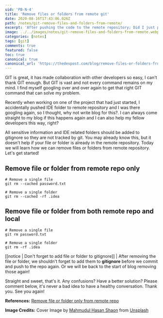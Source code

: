 ```yaml
---
uid: 'PB-N-4'
title: 'Remove files or folders from remote git'
date: 2020-08-16T17:43:06.026Z
path: /notes/git-remove-files-and-folders-from-remote/
excerpt: 'After pushing the code to the remote repository; Did I just push IDE related folder? What about that file containing sensitive information? I have been at the same spot and you can easily remove that file or folder!'
image: ../../images/notes/git-remove-files-and-folders-from-remote.webp
categories: [notes]
tags: [git]
comments: true
featured: false
toc: true
canonical: true
canonical_url: 'https://thedevpost.com/blog/remove-files-or-folders-from-remote-git/'
---
```


GIT is great, it has made collaboration with other developers so easy, I can't thank GIT enough. But GIT is vast and not every command remains on my mind. I find myself googling over and over again to get that right GIT command that can solve my problem.

Recently when working on one of the project that had just started, I accidentally pushed IDE folder to remote repository and I was there googling again, so I thought, why not write blog for this?. I can always come straight to my blog if this happens again and I can also help my fellow developers this way, right?

All sensitive information and IDE related folders should be added to gitignore so they are not tracked by git. You may already know this, but it doesn't help if your file or folder is already in the remote repository. Today we will learn how we can remove files or folders from remote repository. Let's get started!

## Remove file or folder from remote repo only

```shell
# Remove a single file
git rm --cached password.txt

# Remove a single folder
git rm --cached -rf .idea
```

## Remove file or folder from both remote repo and local

```shell
# Remove a single file
git rm password.txt

# Remove a single folder
git rm -rf .idea
```

[[notice | Don't forget to add file or folder to gitignore]]
| After removing the file or folder, we shouldn't forget to add them to **gitignore** before we commit and push to the repo again. Or we will be back to the start of blog removing those again!

Straight and sweet, that's it. Any confusions? Have a better solution? Please comment below, it's never a bad idea to have a healthy conversation. Thank you. See you again!

**References:** <a href="https://stackoverflow.com/a/3469805/9359123" target="_blank">Remove file or folder only from remote repo</a>

**Image Credits:** Cover Image by <a href="https://unsplash.com/@shaonpro?utm_source=unsplash&amp;utm_medium=referral&amp;utm_content=creditCopyText" target="_blank">Mahmudul Hasan Shaon</a> from <a href="https://unsplash.com/s/photos/code?utm_source=unsplash&amp;utm_medium=referral&amp;utm_content=creditCopyText" target="_blank">Unsplash</a>
